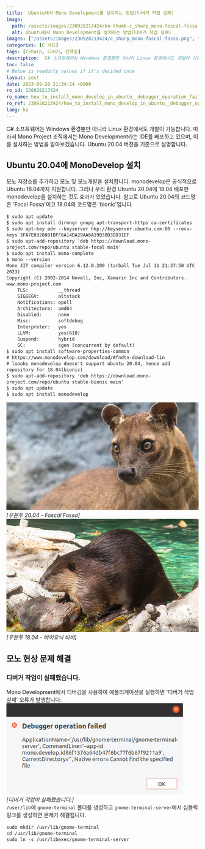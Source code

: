 ```yaml
---
title:  Ubuntu에서 Mono Development를 설치하는 방법(디버거 작업 실패)
image:
  path: /assets/images/230928213424/ko-thumb-c_sharp_mono-foscal-fossa.png
  alt: Ubuntu에서 Mono Development를 설치하는 방법(디버거 작업 실패)
images: ["/assets/images/230928213424/c_sharp_mono-foscal-fossa.png", "/assets/images/230928213424/c_sharp_mono-beaver.png", "/assets/images/230928213424/c_sharp_mono-debugger-operation-failed.png"]
categories: [C 샤프]
tags: [CSharp, 디버거, 단핵증]
description:  C# 소프트웨어는 Windows 환경뿐만 아니라 Linux 환경에서도 개발이 가능합니다. 따라서 Mono Project 조직에서는 Mono Development라는 IDE를 배포하고 있으며, 이를 설치하는 방법을 알아보겠습니다. Ubuntu 20.04 버전을 기준으로 설명합니다.
toc: false
# Below is readonly values if it's decided once
layout: post
date: 2023-09-28 21:34:24 +0900
ro_id: 230928213424
ro_name: how_to_install_mono_develop_in_ubuntu__debugger_operation_failed
ro_ref: 230928213424/how_to_install_mono_develop_in_ubuntu__debugger_operation_failed
lang: ko
---
```

C# 소프트웨어는 Windows 환경뿐만 아니라 Linux 환경에서도 개발이 가능합니다. 따라서 Mono Project 조직에서는 Mono Development라는 IDE를 배포하고 있으며, 이를 설치하는 방법을 알아보겠습니다. Ubuntu 20.04 버전을 기준으로 설명합니다.  
## Ubuntu 20.04에 MonoDevelop 설치
모노 저장소를 추가하고 모노 및 모노개발을 설치합니다. monodevelop은 공식적으로 Ubuntu 18.04까지 지원합니다. 그러나 우리 환경 Ubuntu 20.04에 18.04 배포판 monodevelop을 설치하는 것도 효과가 있었습니다. 참고로 Ubuntu 20.04의 코드명은 'Focal Fossa'이고 18.04의 코드명은 'bionic'입니다.  

```shell
$ sudo apt update
$ sudo apt install dirmngr gnupg apt-transport-https ca-certificates
$ sudo apt-key adv --keyserver hkp://keyserver.ubuntu.com:80 --recv-keys 3FA7E0328081BFF6A14DA29AA6A19B38D3D831EF
$ sudo apt-add-repository 'deb https://download.mono-project.com/repo/ubuntu stable-focal main'
$ sudo apt install mono-complete
$ mono --version
Mono JIT compiler version 6.12.0.200 (tarball Tue Jul 11 21:37:50 UTC 2023)
Copyright (C) 2002-2014 Novell, Inc, Xamarin Inc and Contributors. www.mono-project.com
	TLS:           __thread
	SIGSEGV:       altstack
	Notifications: epoll
	Architecture:  amd64
	Disabled:      none
	Misc:          softdebug 
	Interpreter:   yes
	LLVM:          yes(610)
	Suspend:       hybrid
	GC:            sgen (concurrent by default)
$ sudo apt install software-properties-common
# https://www.monodevelop.com/download/#fndtn-download-lin
# loooks monodevelop doesn't support ubuntu 20.04, hence add repository for 18.04(bionic)
$ sudo apt-add-repository 'deb https://download.mono-project.com/repo/ubuntu stable-bionic main'
$ sudo apt update
$ sudo apt install monodevelop
```
![우분투 20.04 - Foscal Fossa](/assets/images/230928213424/c_sharp_mono-foscal-fossa.png)  
*[우분투 20.04 - Foscal Fossa]*  
![우분투 18.04 - 바이오닉 비버](/assets/images/230928213424/c_sharp_mono-beaver.png)  
*[우분투 18.04 - 바이오닉 비버]*  
## 모노 현상 문제 해결
### 디버거 작업이 실패했습니다.
Mono Development에서 디버깅을 사용하여 애플리케이션을 실행하면 '디버거 작업 실패' 오류가 발생합니다.  
![디버거 작업이 실패했습니다.](/assets/images/230928213424/c_sharp_mono-debugger-operation-failed.png)  
*[디버거 작업이 실패했습니다.]*  
`/user/lib`에 `gnome-terminal` 폴더를 생성하고 `gnome-terminal-server`에서 심볼릭 링크를 생성하면 문제가 해결됩니다.  

```shell
sudo mkdir /usr/lib/gnome-terminal
cd /usr/lib/gnome-terminal
sudo ln -s /usr/libexec/gnome-terminal-server
```
